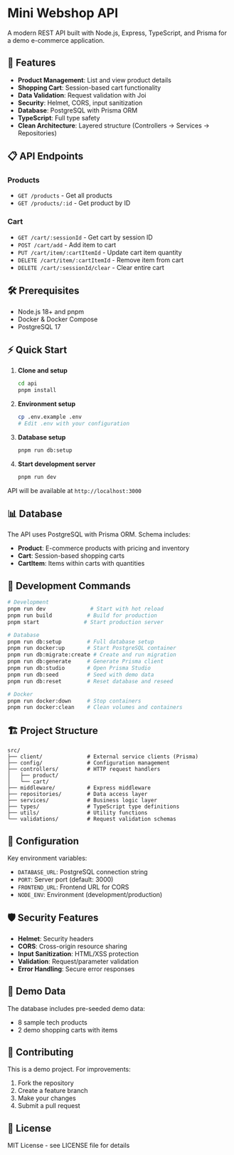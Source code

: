 # Mini Webshop API

A modern REST API built with Node.js, Express, TypeScript, and Prisma for a demo e-commerce application.

## 🚀 Features

- **Product Management**: List and view product details
- **Shopping Cart**: Session-based cart functionality
- **Data Validation**: Request validation with Joi
- **Security**: Helmet, CORS, input sanitization
- **Database**: PostgreSQL with Prisma ORM
- **TypeScript**: Full type safety
- **Clean Architecture**: Layered structure (Controllers → Services → Repositories)

## 📋 API Endpoints

### Products
- `GET /products` - Get all products
- `GET /products/:id` - Get product by ID

### Cart
- `GET /cart/:sessionId` - Get cart by session ID
- `POST /cart/add` - Add item to cart
- `PUT /cart/item/:cartItemId` - Update cart item quantity
- `DELETE /cart/item/:cartItemId` - Remove item from cart
- `DELETE /cart/:sessionId/clear` - Clear entire cart

## 🛠️ Prerequisites

- Node.js 18+ and pnpm
- Docker & Docker Compose
- PostgreSQL 17

## ⚡ Quick Start

1. **Clone and setup**
   ```bash
   cd api
   pnpm install
   ```

2. **Environment setup**
   ```bash
   cp .env.example .env
   # Edit .env with your configuration
   ```

3. **Database setup**
   ```bash
   pnpm run db:setup
   ```

4. **Start development server**
   ```bash
   pnpm run dev
   ```

API will be available at `http://localhost:3000`

## 📊 Database

The API uses PostgreSQL with Prisma ORM. Schema includes:

- **Product**: E-commerce products with pricing and inventory
- **Cart**: Session-based shopping carts
- **CartItem**: Items within carts with quantities

## 🧪 Development Commands

```bash
# Development
pnpm run dev              # Start with hot reload
pnpm run build           # Build for production
pnpm start              # Start production server

# Database
pnpm run db:setup        # Full database setup
pnpm run docker:up       # Start PostgreSQL container
pnpm run db:migrate:create # Create and run migration
pnpm run db:generate     # Generate Prisma client
pnpm run db:studio       # Open Prisma Studio
pnpm run db:seed         # Seed with demo data
pnpm run db:reset        # Reset database and reseed

# Docker
pnpm run docker:down     # Stop containers
pnpm run docker:clean    # Clean volumes and containers
```

## 🏗️ Project Structure

```
src/
├── client/              # External service clients (Prisma)
├── config/              # Configuration management
├── controllers/         # HTTP request handlers
│   ├── product/
│   └── cart/
├── middleware/          # Express middleware
├── repositories/        # Data access layer
├── services/            # Business logic layer
├── types/               # TypeScript type definitions
├── utils/               # Utility functions
└── validations/         # Request validation schemas
```

## 🔧 Configuration

Key environment variables:

- `DATABASE_URL`: PostgreSQL connection string
- `PORT`: Server port (default: 3000)
- `FRONTEND_URL`: Frontend URL for CORS
- `NODE_ENV`: Environment (development/production)

## 🛡️ Security Features

- **Helmet**: Security headers
- **CORS**: Cross-origin resource sharing
- **Input Sanitization**: HTML/XSS protection
- **Validation**: Request/parameter validation
- **Error Handling**: Secure error responses

## 📝 Demo Data

The database includes pre-seeded demo data:
- 8 sample tech products
- 2 demo shopping carts with items

## 🤝 Contributing

This is a demo project. For improvements:
1. Fork the repository
2. Create a feature branch
3. Make your changes
4. Submit a pull request

## 📄 License

MIT License - see LICENSE file for details